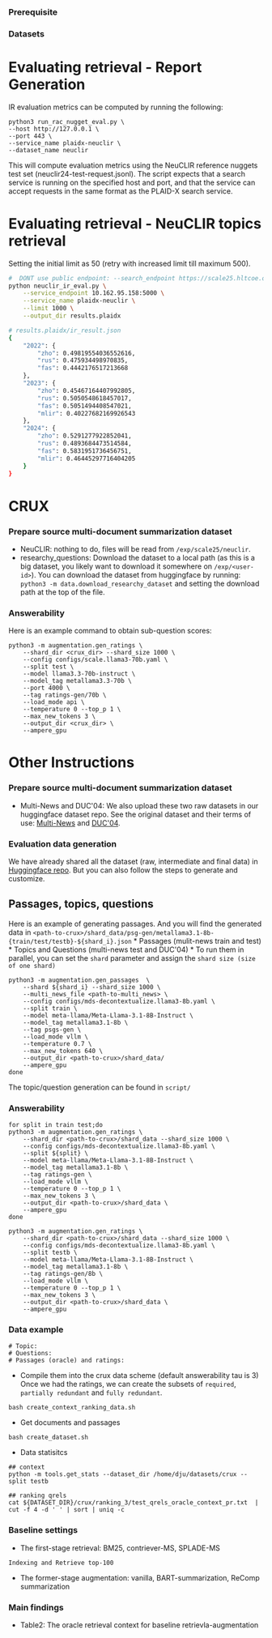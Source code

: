 ### Prerequisite

### Datasets
# Evaluating retrieval - Report Generation

IR evaluation metrics can be computed by running the following:

```
python3 run_rac_nugget_eval.py \
--host http://127.0.0.1 \
--port 443 \
--service_name plaidx-neuclir \
--dataset_name neuclir
```

This will compute evaluation metrics using the NeuCLIR reference nuggets test set (neuclir24-test-request.jsonl). The script expects that a search service is running on the specified host and port, and that the service can accept requests in the same format as the PLAID-X search service.

# Evaluating retrieval - NeuCLIR topics retrieval
Setting the initial limit as 50 (retry with increased limit till maximum 500).
```bash
#  DONT use public endpoint: --search_endpoint https://scale25.hltcoe.org
python neuclir_ir_eval.py \
    --service_endpoint 10.162.95.158:5000 \
    --service_name plaidx-neuclir \
    --limit 1000 \
    --output_dir results.plaidx

# results.plaidx/ir_result.json
{
    "2022": {
        "zho": 0.49819554036552616,
        "rus": 0.475934498970835,
        "fas": 0.4442176517213668
    },
    "2023": {
        "zho": 0.45467164407992805,
        "rus": 0.5050548618457017,
        "fas": 0.5051494408547021,
        "mlir": 0.40227682169926543
    },
    "2024": {
        "zho": 0.5291277922852041,
        "rus": 0.4893684473514584,
        "fas": 0.5831951736456751,
        "mlir": 0.46445297716404205
    }
}
```

# CRUX

### Prepare source multi-document summarization dataset
- NeuCLIR: nothing to do, files will be read from `/exp/scale25/neuclir`.
- researchy_questions:
Download the dataset to a local path (as this is a big dataset, you likely want to download it somewhere on `/exp/<user-id>`). You can download the dataset from huggingface by running: `python3 -m data.download_researchy_dataset` and setting the download path at the top of the file.

### Answerability

Here is an example command to obtain sub-question scores:

```
python3 -m augmentation.gen_ratings \
    --shard_dir <crux_dir> --shard_size 1000 \
    --config configs/scale.llama3-70b.yaml \
    --split test \
    --model llama3.3-70b-instruct \
    --model_tag metallama3.3-70b \
	--port 4000 \
    --tag ratings-gen/70b \
    --load_mode api \
	--temperature 0 --top_p 1 \
    --max_new_tokens 3 \
	--output_dir <crux_dir> \
    --ampere_gpu
```

# Other Instructions

### Prepare source multi-document summarization dataset
- Multi-News and DUC'04: 
We also upload these two raw datasets in our huggingface dataset repo. See the original dataset and their terms of use: [Multi-News](https://huggingface.co/datasets/alexfabbri/multi_news) and [DUC'04](https://www-nlpir.nist.gov/projects/duc/data.html).

### Evaluation data generation
We have already shared all the dataset (raw, intermediate and final data) in [Huggingface repo](#). But you can also follow the steps to generate and customize. 

## Passages, topics, questions 
Here is an example of generating passages. And you will find the generated data in 
`<path-to-crux>/shard_data/psg-gen/metallama3.1-8b-{train/test/testb}-${shard_i}.json`
    * Passages (mulit-news train and test)
	* Topics and Questions (multi-news test and DUC'04)
	* To run them in parallel, you can set the `shard` parameter and assign the `shard size (size of one shard)`

```
python3 -m augmentation.gen_passages  \
	--shard ${shard_i} --shard_size 1000 \
	--multi_news_file <path-to-multi_news> \
	--config configs/mds-decontextualize.llama3-8b.yaml \
	--split train \
	--model meta-llama/Meta-Llama-3.1-8B-Instruct \
	--model_tag metallama3.1-8b \
	--tag psgs-gen \
	--load_mode vllm \
	--temperature 0.7 \
	--max_new_tokens 640 \
	--output_dir <path-to-crux>/shard_data/
	--ampere_gpu
done
```
The topic/question generation can be found in `script/`

### Answerability

```
for split in train test;do
python3 -m augmentation.gen_ratings \
	--shard_dir <path-to-crux>/shard_data --shard_size 1000 \
	--config configs/mds-decontextualize.llama3-8b.yaml \
	--split ${split} \
	--model meta-llama/Meta-Llama-3.1-8B-Instruct \
	--model_tag metallama3.1-8b \
	--tag ratings-gen \
	--load_mode vllm \
	--temperature 0 --top_p 1 \
	--max_new_tokens 3 \
	--output_dir <path-to-crux>/shard_data \
	--ampere_gpu
done

python3 -m augmentation.gen_ratings \
    --shard_dir <path-to-crux>/shard_data --shard_size 1000 \
    --config configs/mds-decontextualize.llama3-8b.yaml \
    --split testb \
    --model meta-llama/Meta-Llama-3.1-8B-Instruct \
    --model_tag metallama3.1-8b \
    --tag ratings-gen/8b \
    --load_mode vllm \
	--temperature 0 --top_p 1 \
    --max_new_tokens 3 \
	--output_dir <path-to-crux>/shard_data \
    --ampere_gpu
```

### Data example
```
# Topic:
# Questions:
# Passages (oracle) and ratings:
```

- Compile them into the crux data scheme (default answerability tau is 3)
Once we had the ratings, we can create the subsets of `required`, `partially redundant` and `fully redundant`.

```
bash create_context_ranking_data.sh
```

- Get documents and passages
```
bash create_dataset.sh
```

- Data statisitcs
```
## context
python -m tools.get_stats --dataset_dir /home/dju/datasets/crux --split testb

## ranking qrels
cat ${DATASET_DIR}/crux/ranking_3/test_qrels_oracle_context_pr.txt  | cut -f 4 -d ' ' | sort | uniq -c 
```

### Baseline settings
* The first-stage retrieval: BM25, contriever-MS, SPLADE-MS
```
Indexing and Retrieve top-100
```

* The former-stage augmentation: vanilla, BART-summarization, ReComp summarization

### Main findings
* Table2: The oracle retrieval context for baseline retrievla-augmentation

